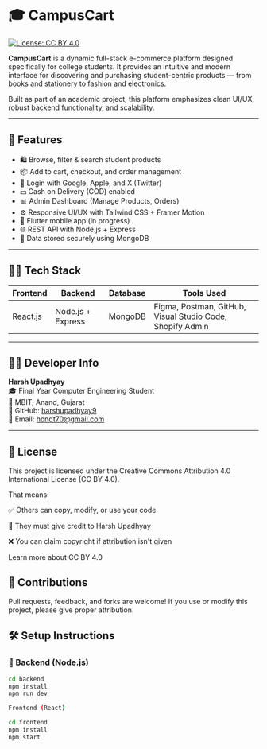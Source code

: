 # 🎓 CampusCart
[![License: CC BY 4.0](https://img.shields.io/badge/License-CC%20BY%204.0-lightgrey.svg)](https://creativecommons.org/licenses/by/4.0/)


**CampusCart** is a dynamic full-stack e-commerce platform designed specifically for college students. It provides an intuitive and modern interface for discovering and purchasing student-centric products — from books and stationery to fashion and electronics.

Built as part of an academic project, this platform emphasizes clean UI/UX, robust backend functionality, and scalability.

---

## 🚀 Features

- 🛍️ Browse, filter & search student products
- 📦 Add to cart, checkout, and order management
- 🔐 Login with Google, Apple, and X (Twitter)
- 💵 Cash on Delivery (COD) enabled
- 📊 Admin Dashboard (Manage Products, Orders)
- ⚙️ Responsive UI/UX with Tailwind CSS + Framer Motion
- 📱 Flutter mobile app (in progress)
- 🌐 REST API with Node.js + Express
- 📁 Data stored securely using MongoDB

---

## 🧑‍💻 Tech Stack

| Frontend      | Backend         | Database | Tools Used                                          |
|---------------|------------------|----------|-----------------------------------------------------|
| React.js      | Node.js + Express| MongoDB  | Figma, Postman, GitHub, Visual Studio Code, Shopify Admin |

---

## 👨‍🎓 Developer Info

**Harsh Upadhyay**  
🎓 Final Year Computer Engineering Student  
🏫 MBIT, Anand, Gujarat  
🔗 GitHub: [harshupadhyay9](https://github.com/harshupadhyay9)  
📧 Email: hondt70@gmail.com

---

## 📄 License
This project is licensed under the Creative Commons Attribution 4.0 International License (CC BY 4.0).

That means:

✅ Others can copy, modify, or use your code

📝 They must give credit to Harsh Upadhyay

❌ You can claim copyright if attribution isn't given

Learn more about CC BY 4.0

## 🙌 Contributions
Pull requests, feedback, and forks are welcome!
If you use or modify this project, please give proper attribution.


## 🛠️ Setup Instructions

### 🔧 Backend (Node.js)

```bash
cd backend
npm install
npm run dev

Frontend (React)

cd frontend
npm install
npm start

